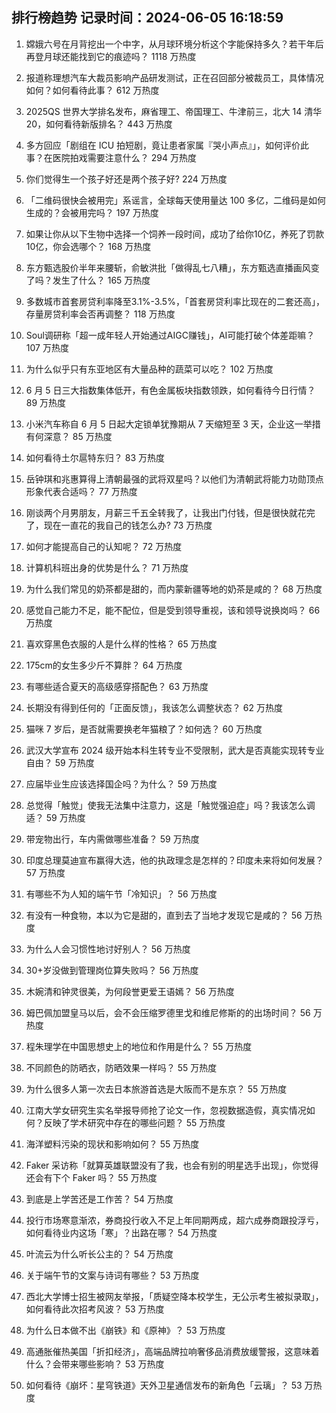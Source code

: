 
## 排行榜趋势 记录时间：2024-06-05 16:18:59
  
  1. 嫦娥六号在月背挖出一个中字，从月球环境分析这个字能保持多久？若干年后再登月球还能找到它的痕迹吗？ 1118 万热度
    
  2. 报道称理想汽车大裁员影响产品研发测试，正在召回部分被裁员工，具体情况如何？如何看待此事？ 612 万热度
    
  3. 2025QS 世界大学排名发布，麻省理工、帝国理工、牛津前三，北大 14 清华20，如何看待新版排名？ 443 万热度
    
  4. 多方回应「剧组在 ICU 拍短剧，竟让患者家属『哭小声点』」，如何评价此事？在医院拍戏需要注意什么？ 294 万热度
    
  5. 你们觉得生一个孩子好还是两个孩子好? 224 万热度
    
  6. 「二维码很快会被用完」系谣言，全球每天使用量达 100 多亿，二维码是如何生成的？会被用完吗？ 197 万热度
    
  7. 如果让你从以下生物中选择一个饲养一段时间，成功了给你10亿，养死了罚款10亿，你会选哪个？ 168 万热度
    
  8. 东方甄选股价半年来腰斩，俞敏洪批「做得乱七八糟」，东方甄选直播画风变了吗？发生了什么？ 165 万热度
    
  9. 多数城市首套房贷利率降至3.1%-3.5%，「首套房贷利率比现在的二套还高」，存量房贷利率会否再调整？ 118 万热度
    
  10. Soul调研称「超一成年轻人开始通过AIGC赚钱」，AI可能打破个体差距嘛？ 107 万热度
    
  11. 为什么似乎只有东亚地区有大量品种的蔬菜可以吃？ 102 万热度
    
  12. 6 月 5 日三大指数集体低开，有色金属板块指数领跌，如何看待今日行情？ 89 万热度
    
  13. 小米汽车称自 6 月 5 日起大定锁单犹豫期从 7 天缩短至 3 天，企业这一举措有何深意？ 85 万热度
    
  14. 如何看待土尔扈特东归？ 83 万热度
    
  15. 岳钟琪和兆惠算得上清朝最强的武将双星吗？以他们为清朝武将能力功勋顶点形象代表合适吗？ 77 万热度
    
  16. 刚谈两个月男朋友，月薪三千五全转我了，让我出门付钱，但是很快就花完了，现在一直花的我自己的钱怎么办? 73 万热度
    
  17. 如何才能提高自己的认知呢？ 72 万热度
    
  18. 计算机科班出身的优势是什么？ 71 万热度
    
  19. 为什么我们常见的奶茶都是甜的，而内蒙新疆等地的奶茶是咸的？ 68 万热度
    
  20. 感觉自己能力不足，能不配位，但是受到领导重视，该和领导说换岗吗？ 66 万热度
    
  21. 喜欢穿黑色衣服的人是什么样的性格？ 65 万热度
    
  22. 175cm的女生多少斤不算胖？ 64 万热度
    
  23. 有哪些适合夏天的高级感穿搭配色？ 63 万热度
    
  24. 长期没有得到任何的「正面反馈」，我该怎么调整状态？ 62 万热度
    
  25. 猫咪 7 岁后，是否就需要换老年猫粮了？如何选？ 60 万热度
    
  26. 武汉大学宣布 2024 级开始本科生转专业不受限制，武大是否真能实现转专业自由？ 59 万热度
    
  27. 应届毕业生应该选择国企吗？为什么？ 59 万热度
    
  28. 总觉得「触觉」使我无法集中注意力，这是「触觉强迫症」吗？我该怎么调适？ 59 万热度
    
  29. 带宠物出行，车内需做哪些准备？ 59 万热度
    
  30. 印度总理莫迪宣布赢得大选，他的执政理念是怎样的？印度未来将如何发展？ 57 万热度
    
  31. 有哪些不为人知的端午节「冷知识」？ 56 万热度
    
  32. 有没有一种食物，本以为它是甜的，直到去了当地才发现它是咸的？ 56 万热度
    
  33. 为什么人会习惯性地讨好别人？ 56 万热度
    
  34. 30+岁没做到管理岗位算失败吗？ 56 万热度
    
  35. 木婉清和钟灵很美，为何段誉更爱王语嫣？ 56 万热度
    
  36. 姆巴佩加盟皇马以后，会不会压缩罗德里戈和维尼修斯的的出场时间？ 56 万热度
    
  37. 程朱理学在中国思想史上的地位和作用是什么？ 55 万热度
    
  38. 不同颜色的防晒衣，防晒效果一样吗？ 55 万热度
    
  39. 为什么很多人第一次去日本旅游首选是大阪而不是东京？ 55 万热度
    
  40. 江南大学女研究生实名举报导师抢了论文一作，忽视数据造假，真实情况如何？反映了学术研究中存在的哪些问题？ 55 万热度
    
  41. 海洋塑料污染的现状和影响如何？ 55 万热度
    
  42. Faker 采访称「就算英雄联盟没有了我，也会有别的明星选手出现」，你觉得还会有下个 Faker 吗？ 55 万热度
    
  43. 到底是上学苦还是工作苦？ 54 万热度
    
  44. 投行市场寒意渐浓，券商投行收入不足上年同期两成，超六成券商跟投浮亏，如何看待业内这场「寒」？出路在哪？ 54 万热度
    
  45. 叶流云为什么听长公主的？ 54 万热度
    
  46. 关于端午节的文案与诗词有哪些？ 53 万热度
    
  47. 西北大学博士招生被网友举报，「质疑空降本校学生，无公示考生被拟录取」，如何看待此次招考风波？ 53 万热度
    
  48. 为什么日本做不出《崩铁》和《原神》？ 53 万热度
    
  49. 高通胀催热美国「折扣经济」，高端品牌拉响奢侈品消费放缓警报，这意味着什么？会带来哪些影响？ 53 万热度
    
  50. 如何看待《崩坏：星穹铁道》天外卫星通信发布的新角色「云璃」？ 53 万热度
    